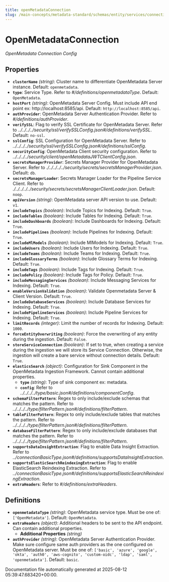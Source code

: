 ```yaml
---
title: openMetadataConnection
slug: /main-concepts/metadata-standard/schemas/entity/services/connections/metadata/openmetadataconnection
---
```


# OpenMetadataConnection

*OpenMetadata Connection Config*

## Properties

- **`clusterName`** *(string)*: Cluster name to differentiate OpenMetadata Server instance. Default: `openmetadata`.
- **`type`**: Service Type. Refer to *#/definitions/openmetadataType*. Default: `OpenMetadata`.
- **`hostPort`** *(string)*: OpenMetadata Server Config. Must include API end point ex: http://localhost:8585/api. Default: `http://localhost:8585/api`.
- **`authProvider`**: OpenMetadata Server Authentication Provider. Refer to *#/definitions/authProvider*.
- **`verifySSL`**: Flag to verify SSL Certificate for OpenMetadata Server. Refer to *../../../../security/ssl/verifySSLConfig.json#/definitions/verifySSL*. Default: `no-ssl`.
- **`sslConfig`**: SSL Configuration for OpenMetadata Server. Refer to *../../../../security/ssl/verifySSLConfig.json#/definitions/sslConfig*.
- **`securityConfig`**: OpenMetadata Client security configuration. Refer to *../../../../security/client/openMetadataJWTClientConfig.json*.
- **`secretsManagerProvider`**: Secrets Manager Provider for OpenMetadata Server. Refer to *./../../../../security/secrets/secretsManagerProvider.json*. Default: `db`.
- **`secretsManagerLoader`**: Secrets Manager Loader for the Pipeline Service Client. Refer to *./../../../../security/secrets/secretsManagerClientLoader.json*. Default: `noop`.
- **`apiVersion`** *(string)*: OpenMetadata server API version to use. Default: `v1`.
- **`includeTopics`** *(boolean)*: Include Topics for Indexing. Default: `True`.
- **`includeTables`** *(boolean)*: Include Tables for Indexing. Default: `True`.
- **`includeDashboards`** *(boolean)*: Include Dashboards for Indexing. Default: `True`.
- **`includePipelines`** *(boolean)*: Include Pipelines for Indexing. Default: `True`.
- **`includeMlModels`** *(boolean)*: Include MlModels for Indexing. Default: `True`.
- **`includeUsers`** *(boolean)*: Include Users for Indexing. Default: `True`.
- **`includeTeams`** *(boolean)*: Include Teams for Indexing. Default: `True`.
- **`includeGlossaryTerms`** *(boolean)*: Include Glossary Terms for Indexing. Default: `True`.
- **`includeTags`** *(boolean)*: Include Tags for Indexing. Default: `True`.
- **`includePolicy`** *(boolean)*: Include Tags for Policy. Default: `True`.
- **`includeMessagingServices`** *(boolean)*: Include Messaging Services for Indexing. Default: `True`.
- **`enableVersionValidation`** *(boolean)*: Validate Openmetadata Server & Client Version. Default: `True`.
- **`includeDatabaseServices`** *(boolean)*: Include Database Services for Indexing. Default: `True`.
- **`includePipelineServices`** *(boolean)*: Include Pipeline Services for Indexing. Default: `True`.
- **`limitRecords`** *(integer)*: Limit the number of records for Indexing. Default: `1000`.
- **`forceEntityOverwriting`** *(boolean)*: Force the overwriting of any entity during the ingestion. Default: `False`.
- **`storeServiceConnection`** *(boolean)*: If set to true, when creating a service during the ingestion we will store its Service Connection. Otherwise, the ingestion will create a bare service without connection details. Default: `True`.
- **`elasticsSearch`** *(object)*: Configuration for Sink Component in the OpenMetadata Ingestion Framework. Cannot contain additional properties.
  - **`type`** *(string)*: Type of sink component ex: metadata.
  - **`config`**: Refer to *../../../../type/basic.json#/definitions/componentConfig*.
- **`schemaFilterPattern`**: Regex to only include/exclude schemas that matches the pattern. Refer to *../../../../type/filterPattern.json#/definitions/filterPattern*.
- **`tableFilterPattern`**: Regex to only include/exclude tables that matches the pattern. Refer to *../../../../type/filterPattern.json#/definitions/filterPattern*.
- **`databaseFilterPattern`**: Regex to only include/exclude databases that matches the pattern. Refer to *../../../../type/filterPattern.json#/definitions/filterPattern*.
- **`supportsDataInsightExtraction`**: Flag to enable Data Insight Extraction. Refer to *../connectionBasicType.json#/definitions/supportsDataInsightExtraction*.
- **`supportsElasticSearchReindexingExtraction`**: Flag to enable ElasticSearch Reindexing Extraction. Refer to *../connectionBasicType.json#/definitions/supportsElasticSearchReindexingExtraction*.
- **`extraHeaders`**: Refer to *#/definitions/extraHeaders*.
## Definitions

- **`openmetadataType`** *(string)*: OpenMetadata service type. Must be one of: `['OpenMetadata']`. Default: `OpenMetadata`.
- **`extraHeaders`** *(object)*: Additional headers to be sent to the API endpoint. Can contain additional properties.
  - **Additional Properties** *(string)*
- **`authProvider`** *(string)*: OpenMetadata Server Authentication Provider. Make sure configure same auth providers as the one configured on OpenMetadata server. Must be one of: `['basic', 'azure', 'google', 'okta', 'auth0', 'aws-cognito', 'custom-oidc', 'ldap', 'saml', 'openmetadata']`. Default: `basic`.


Documentation file automatically generated at 2025-08-12 05:39:47.683420+00:00.
